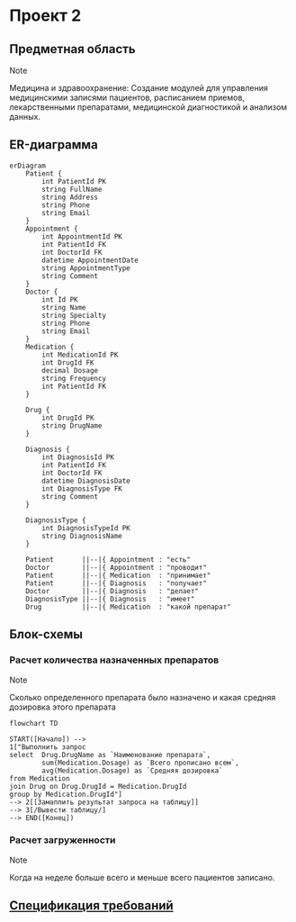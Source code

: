 # Проект 2
## Предметная область

> [!NOTE]
> Медицина и здравоохранение: Создание модулей для управления медицинскими записями пациентов, расписанием приемов, лекарственными препаратами, медицинской диагностикой и анализом данных.

## ER-диаграмма

```mermaid
erDiagram
    Patient {
        int PatientId PK
        string FullName
        string Address
        string Phone
        string Email
    }
    Appointment {
        int AppointmentId PK
        int PatientId FK
        int DoctorId FK
        datetime AppointmentDate
        string AppointmentType
        string Comment
    }
    Doctor {
        int Id PK
        string Name
        string Specialty
        string Phone
        string Email
    }
    Medication {
        int MedicationId PK
        int DrugId FK
        decimal Dosage
        string Frequency
        int PatientId FK
    }

    Drug {
        int DrugId PK
        string DrugName
    }

    Diagnosis {
        int DiagnosisId PK
        int PatientId FK
        int DoctorId FK
        datetime DiagnosisDate
        int DiagnosisType FK
        string Comment
    }

    DiagnosisType {
        int DiagnosisTypeId PK
        string DiagnosisName
    }

    Patient       ||--|{ Appointment : "есть"
    Doctor        ||--|{ Appointment : "проводит"
    Patient       ||--|{ Medication  : "принимает"
    Patient       ||--|{ Diagnosis   : "получает"
    Doctor        ||--|{ Diagnosis   : "делает"
    DiagnosisType ||--|{ Diagnosis   : "имеет"
    Drug          ||--|{ Medication  : "какой препарат"
```
## Блок-схемы
###  Расчет количества назначенных препаратов
> [!NOTE]
> Сколько определенного препарата было назначено и какая средняя дозировка этого препарата
```mermaid
flowchart TD

START([Начало]) --> 
1["Выполнить запрос
select  Drug.DrugName as `Наименование препарата`,
        sum(Medication.Dosage) as `Всего прописано всем`,
        avg(Medication.Dosage) as `Средняя дозировка`
from Medication 
join Drug on Drug.DrugId = Medication.DrugId
group by Medication.DrugId"]
--> 2[[Замаппить результат запроса на таблицу]]
--> 3[/Вывести таблицу/]
--> END([Конец])
```

### Расчет загруженности
> [!NOTE]
> Когда на неделе больше всего и меньше всего пациентов записано.

## [Спецификация требований](REQSPEC.md)
